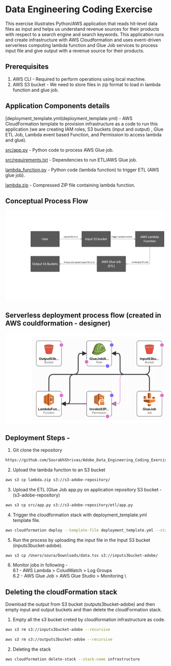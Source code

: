 # Data Engineering Coding Exercise

This exercise illustrates Python/AWS application that reads hit-level data files as input and helps us understand revenue sources for their products with respect to a search engine and search keywords. This application runs and create infrastructure with AWS Cloudformation and uses event-driven serverless computing lambda function and Glue Job services to process input file and give output with a revenue source for their products.

## Prerequisites

1. AWS CLI - Required to perform operations using local machine.
2. AWS S3 bucket - We need to store files in zip format to load in lambda function and glue job.

## Application Components details

[deployment_template.yml(deployment_template.yml) - AWS CloudFormation template to provision infrastructure as a code to run this application (we are creating IAM roles, S3 buckets (input and output) , Glue ETL Job, Lambda event based Function, and Permission to access lambda and glue).

[src/app.py](src/app.py) - Python code to process AWS Glue job.

[src/requirements.txt](src/requirements.txt) - Dependencies to run ETL/AWS Glue job.

[lambda_function.py](lambda_function.py) - Python code (lambda function) to trigger ETL (AWS glue job).

[lambda.zip](lambda.zip) - Compressed ZIP file containing lambda function.

## Conceptual Process Flow
![Conceptual-Process-Flow stages](Conceptual-Process-Flow.png)

## Serverless deployment process flow (created in AWS couldformation - designer)
![Process stages](deployment-design-template.png)


## Deployment Steps - 

1. Git clone the repository

```bash
https://github.com/SourabhShrivas/Adobe_Data_Engineering_Coding_Exercise
```

2. Upload the lambda function to an S3 bucket

```bash
aws s3 cp lambda.zip s3://s3-adobe-repository/
```

3. Upload the ETL (Glue Job app.py on application repository S3 bucket - (s3-adobe-repository)

```bash
aws s3 cp src/app.py s3://s3-adobe-repository/etl/app.py
```

4. Trigger the cloudformation stack with deployment_template.yml template file.

```bash
aws cloudformation deploy --template-file deployment_template.yml --stack-name infrastructure --capabilities CAPABILITY_NAMED_IAM
```

5. Run the process by uploading the input file in the Input S3 bucket (inputs3bucket-adobe). 

```bash
aws s3 cp /Users/soura/Downloads/data.tsv s3://inputs3bucket-adobe/
```
6. Monitor jobs in following - \
   6.1 - AWS Lambda > ColudWatch > Log Groups \
   6.2 - AWS Glue Job > AWS Glue Studio > Monitoring \

## Deleting the cloudFormation stack

Download the output from S3 bucket (outputs3bucket-adobe) and then empty input and output buckets and than delete the cloudFormation stack.

1. Empty all the s3 bucket creted by cloudformation infrastructure as code.

```bash
aws s3 rm s3://inputs3bucket-adobe --recursive
```

```bash
aws s3 rm s3://outputs3bucket-adobe --recursive
```

2. Deleting the stack

```bash
aws cloudformation delete-stack --stack-name infrastructure
```
